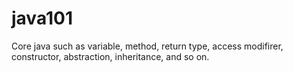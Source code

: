 # java101
Core java such as variable, method, return type, access modifirer, constructor, abstraction, inheritance, and so on.
